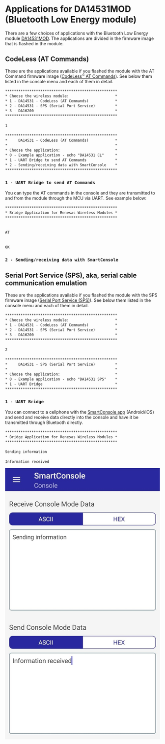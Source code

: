# Applications for DA14531MOD (Bluetooth Low Energy module)

There are a few choices of applications with the Bluetooth Low Energy module [DA14531MOD](https://www.renesas.com/us/en/products/wireless-connectivity/bluetooth-low-energy/da14531mod-smartbond-tiny-bluetooth-low-energy-module). The applications are divided in the firmware image that is flashed in the module.


## CodeLess (AT Commands)

These are the applications available if you flashed the module with the AT Command firmware image ([CodeLess™ AT Commands](https://www.renesas.com/us/en/software-tool/smartbond-codeless-commands)). See below them listed in the console menu and each of them in detail.

```
***************************************************
* Choose the wireless module:                     *
* 1 - DA14531 - CodeLess (AT Commands)            *
* 2 - DA14531 - SPS (Serial Port Service)         *
* 3 - DA16200                                     *
***************************************************

1

***************************************************
*     DA14531 - CodeLess (AT Commands)            *
*                                                 *
* Choose the application:                         *
* 0 - Example application - echo "DA14531 CL"     *
* 1 - UART Bridge to send AT Commands             *
* 2 - Sending/receiving data with SmartConsole    *
***************************************************
```

### `1 - UART Bridge to send AT Commands`

You can type the AT commands in the console and they are transmitted to and from the module through the MCU via UART. See example below:

```
***************************************************
* Bridge Application for Renesas Wireless Modules *
***************************************************


AT


OK
```


### `2 - Sending/receiving data with SmartConsole`



## Serial Port Service (SPS), aka, serial cable communication emulation

These are the applications available if you flashed the module with the SPS firmware image ([Serial Port Service (SPS)](https://www.renesas.com/us/en/software-tool/serial-port-service-sps)). See below them listed in the console menu and each of them in detail.

```
***************************************************
* Choose the wireless module:                     *
* 1 - DA14531 - CodeLess (AT Commands)            *
* 2 - DA14531 - SPS (Serial Port Service)         *
* 3 - DA16200                                     *
***************************************************

2

***************************************************
*     DA14531 - SPS (Serial Port Service)         *
*                                                 *
* Choose the application:                         *
* 0 - Example application - echo "DA14531 SPS"    *
* 1 - UART Bridge                                 *
***************************************************
```

### `1 - UART Bridge`

You can connect to a cellphone with the [SmartConsole app](https://lpccs-docs.renesas.com/UM-B-088-DA1453x-Serial-Port-Service-Reference-Application/SmartConsole/SmartConsole.html) (Android/iOS) and send and receive data directly into the console and have it be transmitted through Bluetooth directly.

```
***************************************************
* Bridge Application for Renesas Wireless Modules *
***************************************************

Sending information

Information received
```

![SmartConsole example](/Doc/sps_app.jpeg)
